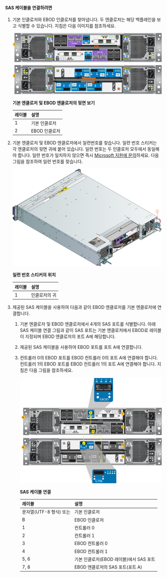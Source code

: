 <!--author=alkohli last changed:02/22/16-->

#### SAS 케이블을 연결하려면
1. 기본 인클로저와 EBOD 인클로저를 찾아냅니다. 두 엔클로저는 해당 백플레인을 보고 식별할 수 있습니다. 지침은 다음 이미지를 참조하세요. 
   
    ![기본 엔클로저 및 EBOD 엔클로저 백플레인](./media/storsimple-sas-cable-8600/HCSBackplaneofprimaryandEBODenclosure.png)
   
    **기본 엔클로저 및 EBOD 엔클로저의 뒷면 보기**
   
   | 레이블 | 설명 |
   |:--- |:--- |
   | 1 |기본 인클로저 |
   | 2 |EBOD 인클로저 |
2. 기본 엔클로저 및 EBOD 엔클로저에서 일련번호를 찾습니다. 일련 번호 스티커는 각 엔클로저의 뒷면 귀에 붙어 있습니다. 일련 번호는 두 인클로저 모두에서 동일해야 합니다. 일련 번호가 일치하지 않으면 즉시 [Microsoft 지원에 문의](../articles/storsimple/storsimple-contact-microsoft-support.md)하세요. 다음 그림을 참조하여 일련 번호를 찾습니다.
   
    ![일련 번호가 표시된 엔클로저의 뒷면 보기](./media/storsimple-sas-cable-8600/HCSRearviewofenclosureindicatinglocationofserialnumbersticker.png)
   
    **일련 번호 스티커의 위치**
   
   | 레이블 | 설명 |
   |:--- |:--- |
   | 1 |인클로저의 귀 |
3. 제공된 SAS 케이블을 사용하여 다음과 같이 EBOD 엔클로저를 기본 엔클로저에 연결합니다.
   
   1. 기본 엔클로저 및 EBOD 엔클로저에서 4개의 SAS 포트를 식별합니다. 아래 SAS 케이블 연결 그림과 같이 SAS 포트는 기본 엔클로저에서 EBOD로 레이블이 지정되며 EBOD 엔클로저의 포트 A에 해당합니다.
   2. 제공된 SAS 케이블을 사용하여 EBOD 포트를 포트 A에 연결합니다.
   3. 컨트롤러 0의 EBOD 포트를 EBOD 컨트롤러 0의 포트 A에 연결해야 합니다. 컨트롤러 1의 EBOD 포트를 EBOD 컨트롤러 1의 포트 A에 연결해야 합니다. 지침은 다음 그림을 참조하세요.
      
      ![장치에 대한 SAS 케이블 연결](./media/storsimple-sas-cable-8600/HCSSAScablingforyourdevice.png)
      
      **SAS 케이블 연결**
      
      | 레이블 | 설명 |
      |:--- |:--- |
      | 문자열(UTF-8 형식) 또는 |기본 인클로저 |
      | B |EBOD 인클로저 |
      | 1 |컨트롤러 0 |
      | 2 |컨트롤러 1 |
      | 3 |EBOD 컨트롤러 0 |
      | 4 |EBOD 컨트롤러 1 |
      | 5, 6 |기본 인클로저(EBOD 레이블)에서 SAS 포트 |
      | 7, 8 |EBOD 엔클로저의 SAS 포트(포트 A) |

<!---HONumber=AcomDC_0224_2016-->
